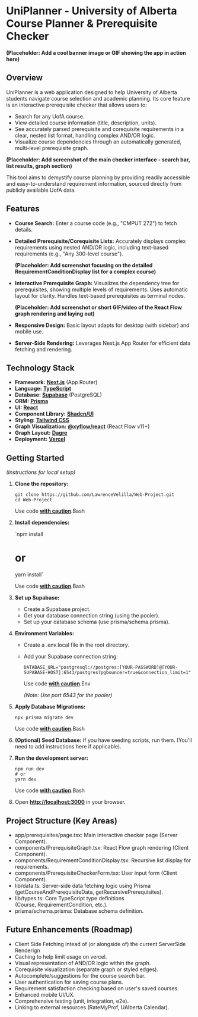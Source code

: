 # UniPlanner - University of Alberta Course Planner & Prerequisite Checker

**(Placeholder: Add a cool banner image or GIF showing the app in action here)**

## Overview

UniPlanner is a web application designed to help University of Alberta students navigate course selection and academic planning. Its core feature is an interactive prerequisite checker that allows users to:

- Search for any UofA course.
- View detailed course information (title, description, units).
- See accurately parsed prerequisite and corequisite requirements in a clear, nested list format, handling complex AND/OR logic.
- Visualize course dependencies through an automatically generated, multi-level prerequisite graph.

**(Placeholder: Add screenshot of the main checker interface - search bar, list results, graph section)**

This tool aims to demystify course planning by providing readily accessible and easy-to-understand requirement information, sourced directly from publicly available UofA data.

## Features

- **Course Search:** Enter a course code (e.g., "CMPUT 272") to fetch details.
- **Detailed Prerequisite/Corequisite Lists:** Accurately displays complex requirements using nested AND/OR logic, including text-based requirements (e.g., "Any 300-level course").
    
    **(Placeholder: Add screenshot focusing on the detailed RequirementConditionDisplay list for a complex course)**
    
- **Interactive Prerequisite Graph:** Visualizes the dependency tree for prerequisites, showing multiple levels of requirements. Uses automatic layout for clarity. Handles text-based prerequisites as terminal nodes.
    
    **(Placeholder: Add screenshot or short GIF/video of the React Flow graph rendering and laying out)**
    
- **Responsive Design:** Basic layout adapts for desktop (with sidebar) and mobile use.
- **Server-Side Rendering:** Leverages Next.js App Router for efficient data fetching and rendering.

## Technology Stack

- **Framework:** [**Next.js**](https://www.google.com/url?sa=E&q=https%3A%2F%2Fnextjs.org%2F) (App Router)
- **Language:** [**TypeScript**](https://www.google.com/url?sa=E&q=https%3A%2F%2Fwww.typescriptlang.org%2F)
- **Database:** [**Supabase**](https://www.google.com/url?sa=E&q=https%3A%2F%2Fsupabase.com%2F) (PostgreSQL)
- **ORM:** [**Prisma**](https://www.google.com/url?sa=E&q=https%3A%2F%2Fwww.prisma.io%2F)
- **UI:** [**React**](https://www.google.com/url?sa=E&q=https%3A%2F%2Freactjs.org%2F)
- **Component Library:** [**Shadcn/UI**](https://www.google.com/url?sa=E&q=https%3A%2F%2Fui.shadcn.com%2F)
- **Styling:** [**Tailwind CSS**](https://www.google.com/url?sa=E&q=https%3A%2F%2Ftailwindcss.com%2F)
- **Graph Visualization:** [**@xyflow/react**](https://www.google.com/url?sa=E&q=https%3A%2F%2Freactflow.dev%2F) (React Flow v11+)
- **Graph Layout:** [**Dagre**](https://www.google.com/url?sa=E&q=https%3A%2F%2Fgithub.com%2Fdagrejs%2Fdagre)
- **Deployment:** [**Vercel**](https://www.google.com/url?sa=E&q=https%3A%2F%2Fvercel.com%2F)

## Getting Started

*(Instructions for local setup)*

1. **Clone the repository:**
    ```
    git clone https://github.com/LawrenceVelilla/Web-Project.git
    cd Web-Project
   ```
    
    Use code [**with caution**](https://support.google.com/legal/answer/13505487).Bash
    
3. **Install dependencies:**
    
    `npm install
    # or
    yarn install`
    
    Use code [**with caution**](https://support.google.com/legal/answer/13505487).Bash
    
4. **Set up Supabase:**
    - Create a Supabase project.
    - Get your database connection string (using the pooler).
    - Set up your database schema (use prisma/schema.prisma).
5. **Environment Variables:**
    - Create a .env.local file in the root directory.
    - Add your Supabase connection string:
        ```
        DATABASE_URL="postgresql://postgres:[YOUR-PASSWORD]@[YOUR-SUPABASE-HOST]:6543/postgres?pgbouncer=true&connection_limit=1"
      ```
        
        Use code [**with caution**](https://support.google.com/legal/answer/13505487).Env
        
        *(Note: Use port 6543 for the pooler)*
        
6. **Apply Database Migrations:**
    
    `npx prisma migrate dev`
    
    Use code [**with caution**](https://support.google.com/legal/answer/13505487).Bash
    
7. **(Optional) Seed Database:** If you have seeding scripts, run them. (You'll need to add instructions here if applicable).
8. **Run the development server:**
    ```
    npm run dev
    # or
    yarn dev
    ```
    Use code [**with caution**](https://support.google.com/legal/answer/13505487).Bash
    
9. Open [**http://localhost:3000**](https://www.google.com/url?sa=E&q=http%3A%2F%2Flocalhost%3A3000) in your browser.

## Project Structure (Key Areas)

- app/prerequisites/page.tsx: Main interactive checker page (Server Component).
- components/PrerequisiteGraph.tsx: React Flow graph rendering (Client Component).
- components/RequirementConditionDisplay.tsx: Recursive list display for requirements.
- components/PrerequisiteCheckerForm.tsx: User input form (Client Component).
- lib/data.ts: Server-side data fetching logic using Prisma (getCourseAndPrerequisiteData, getRecursivePrerequisites).
- lib/types.ts: Core TypeScript type definitions (Course, RequirementCondition, etc.).
- prisma/schema.prisma: Database schema definition.

## Future Enhancements (Roadmap)

- Client Side Fetching intead of (or alongside of) the current ServerSide Renderign
- Caching to help limit usage on vercel.
- Visual representation of AND/OR logic within the graph.
- Corequisite visualization (separate graph or styled edges).
- Autocomplete/suggestions for the course search bar.
- User authentication for saving course plans.
- Requirement satisfaction checking based on user's saved courses.
- Enhanced mobile UI/UX.
- Comprehensive testing (unit, integration, e2e).
- Linking to external resources (RateMyProf, UAlberta Calendar).
